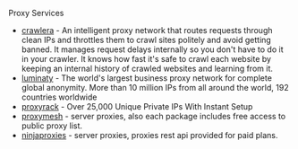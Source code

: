 Proxy Services

* [crawlera](http://crawlera.com/) - An intelligent proxy network that routes requests through clean IPs and throttles them to crawl sites politely and avoid getting banned. It manages request delays internally so you don't have to do it in your crawler. It knows how fast it's safe to crawl each website by keeping an internal history of crawled websites and learning from it.
* [luminaty](http://luminati.io/?affiliate=email/support@getdata.pro) - The world's largest business proxy network
for complete global anonymity. More than 10 million IPs from all around the world, 192 countries worldwide
* [proxyrack](http://www.proxyrack.com/access/aff/go/lorien) - Over 25,000 Unique Private IPs With Instant Setup
* [proxymesh](https://proxymesh.com/) - server proxies, also each package includes free access to public proxy list.
* [ninjaproxies](http://ninjaproxies.com/) - server proxies, proxies rest api provided for paid plans.
